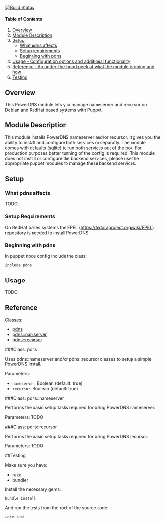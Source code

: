[![Build Status](https://travis-ci.org/sdvdk/pdns.svg?branch=master)](https://travis-ci.org/sdvdk/pdns)

#### Table of Contents

1. [Overview](#overview)
2. [Module Description](#module-description)
3. [Setup](#setup)
    * [What pdns affects](#what-pdns-affects)
    * [Setup requirements](#setup-requirements)
    * [Beginning with pdns](#beginning-with-pdns)
4. [Usage - Configuration options and additional functionality](#usage)
5. [Reference - An under-the-hood peek at what the module is doing and how](#reference)
6. [Testing](#testing)

## Overview

This PowerDNS module lets you manage nameserver and recursor on Debian and RedHat based systems with Puppet.

## Module Description

This module installs PowerDNS nameserver and/or recursor.
It gives you the ability to install and configure both services or separatly.
The module comes with defaults (sqlite) to run both services out of the box.
For production purposes better tunning of the config is required.
This module does not install or configure the backend services, please use the appropriate puppet modules to manage these backend services.

## Setup

### What pdns affects

TODO

### Setup Requirements

On RedHat bases systems the EPEL (https://fedoraproject.org/wiki/EPEL) repository is needed to install PowerDNS.

### Beginning with pdns

In puppet node config include the class:

    include pdns

## Usage

TODO

## Reference

Classes:
  
* [pdns](#class-pdns)
* [pdns::namserver](#class-pdns::namserver)
* [pdns::recursor](#class-pdns::recursor)

###Class: pdns

Uses pdns::nameserver and/or pdns::recursor classes to setup a simple PowerDNS install.

Parameters:

* `nameserver`: Boolean (default: true)
* `recursor`: Boolean (default: true)

###Class: pdns::nameserver

Performs the basic setup tasks required for using PowerDNS nameserver.

Parameters:
TODO

###Class: pdns::recursor

Performs the basic setup tasks required for using PowerDNS recursor.

Parameters:
TODO

##Testing

Make sure you have:

* rake
* bundler

Install the necessary gems:

    bundle install

And run the tests from the root of the source code:

    rake test
